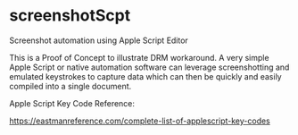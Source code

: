 # screenshotScpt

Screenshot automation using Apple Script Editor

This is a Proof of Concept to illustrate DRM workaround. A very simple Apple Script or native automation software can leverage screenshotting and emulated keystrokes to capture data which can then be quickly and easily compiled into a single document.


Apple Script Key Code Reference:

https://eastmanreference.com/complete-list-of-applescript-key-codes
